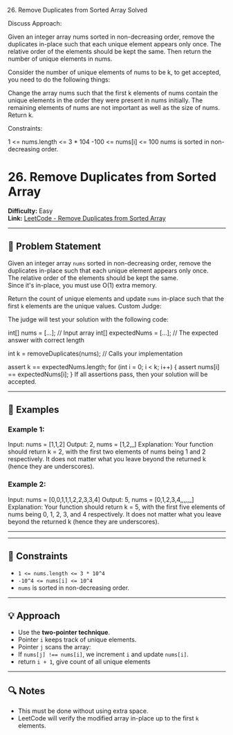 26. Remove Duplicates from Sorted Array
    Solved

Discuss Approach:

Given an integer array nums sorted in non-decreasing order, remove the duplicates in-place such that each unique element appears only once. The relative order of the elements should be kept the same. Then return the number of unique elements in nums.

Consider the number of unique elements of nums to be k, to get accepted, you need to do the following things:

Change the array nums such that the first k elements of nums contain the unique elements in the order they were present in nums initially. The remaining elements of nums are not important as well as the size of nums.
Return k.

Constraints:

1 <= nums.length <= 3 \* 104
-100 <= nums[i] <= 100
nums is sorted in non-decreasing order.

# 26. Remove Duplicates from Sorted Array

**Difficulty:** Easy  
**Link:** [LeetCode - Remove Duplicates from Sorted Array](https://leetcode.com/problems/remove-duplicates-from-sorted-array/)

---

## 🧩 Problem Statement

Given an integer array `nums` sorted in non-decreasing order, remove the duplicates in-place such that each unique element appears only once.  
The relative order of the elements should be kept the same.  
Since it's in-place, you must use O(1) extra memory.

Return the count of unique elements and update `nums` in-place such that the first `k` elements are the unique values.
Custom Judge:

The judge will test your solution with the following code:

int[] nums = [...]; // Input array
int[] expectedNums = [...]; // The expected answer with correct length

int k = removeDuplicates(nums); // Calls your implementation

assert k == expectedNums.length;
for (int i = 0; i < k; i++) {
assert nums[i] == expectedNums[i];
}
If all assertions pass, then your solution will be accepted.

---

## 🧪 Examples

### Example 1:

Input: nums = [1,1,2]
Output: 2, nums = [1,2,_]
Explanation: Your function should return k = 2, with the first two elements of nums being 1 and 2 respectively.
It does not matter what you leave beyond the returned k (hence they are underscores).

### Example 2:

Input: nums = [0,0,1,1,1,2,2,3,3,4]
Output: 5, nums = [0,1,2,3,4,_,_,_,_,_]
Explanation: Your function should return k = 5, with the first five elements of nums being 0, 1, 2, 3, and 4 respectively.
It does not matter what you leave beyond the returned k (hence they are underscores).

---

---

## 🛑 Constraints

- `1 <= nums.length <= 3 * 10^4`
- `-10^4 <= nums[i] <= 10^4`
- `nums` is sorted in non-decreasing order.

---

## 💡 Approach

- Use the **two-pointer technique**.
- Pointer `i` keeps track of unique elements.
- Pointer `j` scans the array:
- If `nums[j] !== nums[i]`, we increment `i` and update `nums[i]`.
- return `i + 1`, give count of all unique elements

---

## 🔍 Notes

- This must be done without using extra space.
- LeetCode will verify the modified array in-place up to the first `k` elements.
